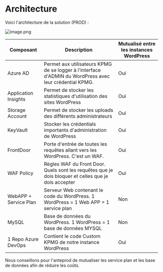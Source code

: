 # Architecture

Voici l'architecture de la solution (PROD) :
 

![image.png](/.attachments/image-731a5142-b5c4-4e4e-be38-a02eb8321feb.png)


|Composant| Description | Mutualisé entre les instances WordPress|
|--|--|--|
| Azure AD | Permet aux utilisateurs KPMG de se logger à l'interface d'ADMIN du WordPress avec leur crédential KPMG. | Oui |
| Application Insights | Permet de stocker les statistiques d'utilisation des sites WordPress | Oui |
| Storage Account | Permet de stocker les uploads des différents administrateurs | Oui |
| KeyVault | Stocker les crédentials importants d'administration de WordPress | Oui |
| FrontDoor | Porte d'entrée de toutes les requêtes allant vers les WordPress. C'est un WAF. | Oui |
| WAF Policy | Règles WAF du Front Door. Quels sont les requêtes que je dois bloquer et celles que je dois accepter | Oui |
| WebAPP + Service Plan | Serveur Web contenant le code du WordPress. 1 WordPress = 1 Web APP = 1 service plan | Non |
| MySQL | Base de données du WordPress. 1 WordPress = 1 base de données MYSQL| Non |
| 1 Repo Azure DevOps | Contient le code Custom KPMG de notre instance WordPress |  Oui|

Nous conseillons pour l'anteprod de mutualiser les service plan et les base de données afin de réduire les coûts.
